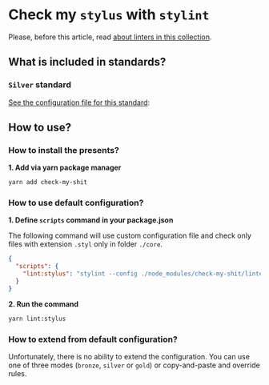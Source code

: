 # Check my `stylus` with `stylint`
Please, before this article, read [about linters in this collection](/docs/linters/readme.md).

## What is included in standards?
### `Silver` standard
[See the configuration file for this standard](/linters/silver/.stylintrc):

## How to use?
### How to install the presents?

**1. Add via yarn package manager**

```bash
yarn add check-my-shit
```

### How to use default configuration?

**1. Define `scripts` command in your package.json**

The following command will use custom configuration file and check only files with extension `.styl` only in folder `./core`.

```json
{
  "scripts": {
    "lint:stylus": "stylint --config ./node_modules/check-my-shit/linters/silver/.stylintrc ./core"
  }
}
```

**2. Run the command**

```bash
yarn lint:stylus 
```

### How to extend from default configuration?

Unfortunately, there is no ability to extend the configuration.
You can use one of three modes (`bronze`, `silver` or `gold`) or copy-and-paste and override rules.
